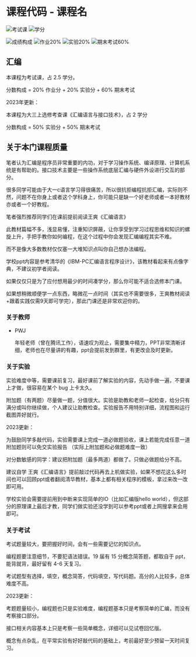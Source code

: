 # 课程代码 - 课程名

<!--
1. 通过 [Shields.io](https://shields.io/) 生成如下的徽章，标注课程的基本信息。
2. 请根据课程的具体内容增删仓库的子文件夹。子文件夹建议使用小写英文，如果需要附加说明，则添加 README.md。注意，添加 README 后 .gitkeep 文件仍需保留。
3. 关于课程的描述可以不止以下几个方面，酌情增删。
4. hoa.moe 生成本课程对应页面后，请将页面链接复制到 GitHub 仓库的 About/Website 中。
5. 可以在 GitHub 页面的 About/Topics 中为课程添加话题名称。
-->

![考试课](https://img.shields.io/badge/%E8%80%83%E8%AF%95%E8%AF%BE-red)
![学分](https://img.shields.io/badge/%E5%AD%A6%E5%88%86-2.5-moccasin)

![成绩构成](https://img.shields.io/badge/%E6%88%90%E7%BB%A9%E6%9E%84%E6%88%90-gold)
![作业20%](https://img.shields.io/badge/%E4%BD%9C%E4%B8%9A-20%25-wheat)
![实验20%](https://img.shields.io/badge/%E5%AE%9E%E9%AA%8C-20%25-wheat)
![期末考试60%](https://img.shields.io/badge/%E6%9C%9F%E6%9C%AB%E8%80%83%E8%AF%95-60%25-wheat)


## 汇编

本课程为考试课，占 2.5 学分。

分数构成 = 20% 作业分 + 20% 实验分 + 60% 期末考试

2023年更新：

本课程为大三上选修考查课《汇编语言与接口技术》，占 2 学分

分数构成 = 50% 实验分 + 50% 期末考试

## 关于本门课程质量

笔者认为汇编是程序员非常重要的内功，对于学习操作系统、编译原理、计算机系统是有帮助的。接口技术主要是一些操作系统底层汇编与硬件外设进行交互的部分。

很多同学可能由于大一c语言学习得很痛苦，所以很抗拒编程抗拒汇编，实际则不然，问题不在你身上或者这个学科身上，你可能只是缺一个好老师或者一本好教材亦或者一个好教程。

笔者强烈推荐同学们在课前提前阅读王爽《汇编语言》  

此教材篇幅不多，浅显易懂，注重知识屏蔽，让你享受到学习过程思维和知识的螺旋上升，手把手教你如何编程，在这个过程中你会发现汇编编程其实不难。

而不是像大多数教材仅仅塞一大堆知识点叫你自己想办法编程。

学校ppt内容是参考清华的《IBM-PC汇编语言程序设计》，该教材看起来有点像字典，不建议初学者阅读。

如果仅仅只是为了应付想用最少的时间凑学分，那么你可能不适合选修本门课。

如果想稍微顺便学一点东西，略微花一点时间（其实也不需要很多，王爽教材阅读+跟着实践仅需9天即可学完），那此门课还是非常欢迎你的。

### 关于教师

- PWJ

  年轻老师（曾在腾讯工作），语速叹为观止，需要集中精力，PPT非常清晰详细，老师也在尽量讲的有趣，ppt会提前发到群里，有更改会及时更新。

### 关于实验

实验难度中等，需要课前复习，最好课前了解实验的内容，先动手做一遍，不要课上才做，很容易在某个 bug 上卡太久。

附加题（有两题）尽量做一题，分值很大。实验是助教和老师一起检查，给分只有满分或叫你继续做，个人建议让助教检查。实验报告不用特别详细，流程图和运行截图弄好就行。

2023更新：

为鼓励同学多敲代码，实验需要课上完成一道必做题验收，课上若能完成任意一道附加题则可以免交实验报告 （实际上附加题和必做题难度一致）

对分数敏感的同学：建议把附加题（最多两道）都做了。只做必做题给分不高。

建议自学 王爽《汇编语言》提前敲过代码再去上机做实验，如果不想花这么多时间也可以回顾ppt或者翻阅清华教材，基本上都有相关程序的模板，拿过来改一改即可用。

学校实验会需要提前用到中断来实现简单的IO（比如汇编版hello world），但这部分的原理课上最后才教，同学们做实验还没学到可以参考ppt或者上网搜拿来会用即可。

### 关于考试

考试题量较大，要把握好时间，会有一些需要记忆的知识点。

编程题要注意细节，不要犯语法错误。19 届有 15 分概念简答题，都取自于 ppt，能背就背，最好留有 4-6 天复习。

考试题型有选择，填空，概念简答，代码填空，写代码题。高分的人比较多，总体难度不高。

2023更新：

考题题量较小，编程题也只是实验难度，编程题基本只是考察简单的汇编，而没有考察接口部分。

接口相关内容基本上只是考察一些简单概念，详细可以见试卷回忆版。

概念有点杂乱，在平常实验有好好敲代码的基础上，考前最好至少预留一天时间复习。
